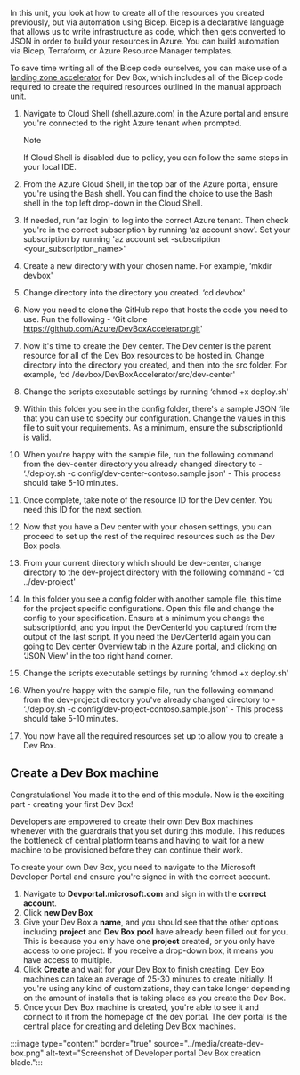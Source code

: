 
In this unit, you look at how to create all of the resources you created previously, but via automation using Bicep. Bicep is a declarative language that allows us to write infrastructure as code, which then gets converted to JSON in order to build your resources in Azure. You can build automation via Bicep, Terraform, or Azure Resource Manager templates.

To save time writing all of the Bicep code ourselves, you can make use of a [landing zone accelerator](https://github.com/Azure/DevBoxAccelerator) for Dev Box, which includes all of the Bicep code required to create the required resources outlined in the manual approach unit.

1. Navigate to Cloud Shell (shell.azure.com) in the Azure portal and ensure you're connected to the right Azure tenant when prompted.

   > [!NOTE]
   > If Cloud Shell is disabled due to policy, you can follow the same steps in your local IDE.
1. From the Azure Cloud Shell, in the top bar of the Azure portal, ensure you're using the Bash shell. You can find the choice to use the Bash shell in the top left drop-down in the Cloud Shell.
1. If needed, run ‘az login' to log into the correct Azure tenant. Then check you're in the correct subscription by running ‘az account show'. Set your subscription by running 'az account set -subscription <your_subscription_name>'
1. Create a new directory with your chosen name. For example, ‘mkdir devbox'
1. Change directory into the directory you created. ‘cd devbox'
1. Now you need to clone the GitHub repo that hosts the code you need to use. Run the following - ‘Git clone <https://github.com/Azure/DevBoxAccelerator.git>'
1. Now it's time to create the Dev center. The Dev center is the parent resource for all of the Dev Box resources to be hosted in. Change directory into the directory you created, and then into the src folder. For example, ‘cd /devbox/DevBoxAccelerator/src/dev-center'
1. Change the scripts executable settings by running ‘chmod +x deploy.sh'
1. Within this folder you see in the config folder, there's a sample JSON file that you can use to specify our configuration. Change the values in this file to suit your requirements. As a minimum, ensure the subscriptionId is valid.
1. When you're happy with the sample file, run the following command from the dev-center directory you already changed directory to - ‘./deploy.sh -c config/dev-center-contoso.sample.json' - This process should take 5-10 minutes.
1. Once complete, take note of the resource ID for the Dev center. You need this ID for the next section.
1. Now that you have a Dev center with your chosen settings, you can proceed to set up the rest of the required resources such as the Dev Box pools.
1. From your current directory which should be dev-center, change directory to the dev-project directory with the following command - ‘cd ../dev-project'
1. In this folder you see a config folder with another sample file, this time for the project specific configurations. Open this file and change the config to your specification. Ensure at a minimum you change the subscriptionId, and you input the DevCenterId you captured from the output of the last script. If you need the DevCenterId again you can going to Dev center Overview tab in the Azure portal, and clicking on ‘JSON View' in the top right hand corner.
1. Change the scripts executable settings by running ‘chmod +x deploy.sh'
1. When you're happy with the sample file, run the following command from the dev-project directory you've already changed directory to - ‘./deploy.sh -c config/dev-project-contoso.sample.json' - This process should take 5-10 minutes.
1. You now have all the required resources set up to allow you to create a Dev Box.

## Create a Dev Box machine

Congratulations! You made it to the end of this module. Now is the exciting part - creating your first Dev Box!

Developers are empowered to create their own Dev Box machines whenever with the guardrails that you set during this module. This reduces the bottleneck of central platform teams and having to wait for a new machine to be provisioned before they can continue their work.

To create your own Dev Box, you need to navigate to the Microsoft Developer Portal and ensure you're signed in with the correct account.

1. Navigate to **Devportal.microsoft.com** and sign in with the **correct account**.
1. Click **new Dev Box**
1. Give your Dev Box a **name**, and you should see that the other options including **project** and **Dev Box pool** have already been filled out for you. This is because you only have one **project** created, or you only have access to one project. If you receive a drop-down box, it means you have access to multiple.
1. Click **Create** and wait for your Dev Box to finish creating. Dev Box machines can take an average of 25-30 minutes to create initially. If you're using any kind of customizations, they can take longer depending on the amount of installs that is taking place as you create the Dev Box.
1. Once your Dev Box machine is created, you're able to see it and connect to it from the homepage of the dev portal. The dev portal is the central place for creating and deleting Dev Box machines.

:::image type="content" border="true" source="../media/create-dev-box.png" alt-text="Screenshot of Developer portal Dev Box creation blade.":::
